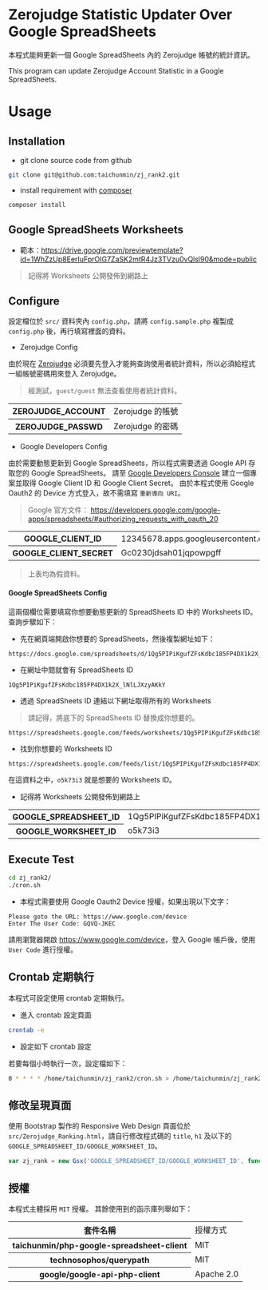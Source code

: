 # Zerojudge Statistic Updater Over Google SpreadSheets

本程式能夠更新一個 Google SpreadSheets 內的 Zerojudge 帳號的統計資訊。

This program can update Zerojudge Account Statistic in a Google SpreadSheets.

# Usage

## Installation

* git clone source code from github

```sh
git clone git@github.com:taichunmin/zj_rank2.git
```

* install requirement with [composer](https://getcomposer.org/)

```sh
composer install
```

## Google SpreadSheets Worksheets

* 範本：<https://drive.google.com/previewtemplate?id=1WhZzUp8EerIuFprOIG7ZaSK2mtR4Jz3TVzu0vQlsl90&mode=public>

> 記得將 Worksheets 公開發佈到網路上

## Configure

設定檔位於 `src/` 資料夾內 `config.php`，請將 `config.sample.php` 複製成 `config.php` 後，再行填寫裡面的資料。

* Zerojudge Config

由於現在 [Zerojudge](http://zerojudge.tw) 必須要先登入才能夠查詢使用者統計資料，所以必須給程式一組帳號密碼用來登入 Zerojudge。

> 經測試，`guest/guest` 無法查看使用者統計資料。

<table>
	<tr>
		<th>ZEROJUDGE_ACCOUNT</th>
		<td>Zerojudge 的帳號</td>
	</tr>
	<tr>
		<th>ZEROJUDGE_PASSWD</th>
		<td>Zerojudge 的密碼</td>
	</tr>
</table>

* Google Developers Config

由於需要動態更新到 Google SpreadSheets，所以程式需要透過 Google API 存取您的 Google SpreadSheets。 請至 [Google Developers Console](https://console.developers.google.com/) 建立一個專案並取得 Google Client ID 和 Google Client Secret。 由於本程式使用 Google Oauth2 的 Device 方式登入，故不需填寫 `重新導向 URI`。

> Google 官方文件： <https://developers.google.com/google-apps/spreadsheets/#authorizing_requests_with_oauth_20>

<table>
	<tr>
		<th>GOOGLE_CLIENT_ID</th>
		<td>12345678.apps.googleusercontent.com</td>
	</tr>
	<tr>
		<th>GOOGLE_CLIENT_SECRET</th>
		<td>Gc0230jdsah01jqpowpgff</td>
	</tr>
</table>

> 上表均為假資料。

#### Google SpreadSheets Config

這兩個欄位需要填寫你想要動態更新的 SpreadSheets ID 中的 Worksheets ID。 查詢步驟如下：

* 先在網頁端開啟你想要的 SpreadSheets，然後複製網址如下：

```
https://docs.google.com/spreadsheets/d/1Qg5PIPiKgufZFsKdbc185FP4DX1k2X_lNlLJXzyAKkY/edit#gid=336254113
```

* 在網址中間就會有 SpreadSheets ID

```
1Qg5PIPiKgufZFsKdbc185FP4DX1k2X_lNlLJXzyAKkY
```

* 透過 SpreadSheets ID 連結以下網址取得所有的 Worksheets

> 請記得，將底下的 SpreadSheets ID 替換成你想要的。

```
https://spreadsheets.google.com/feeds/worksheets/1Qg5PIPiKgufZFsKdbc185FP4DX1k2X_lNlLJXzyAKkY/private/full
```

* 找到你想要的 Worksheets ID

```
https://spreadsheets.google.com/feeds/list/1Qg5PIPiKgufZFsKdbc185FP4DX1k2X_lNlLJXzyAKkY/o5k73i3/private/full
```

在這資料之中，`o5k73i3` 就是想要的 Worksheets ID。

* 記得將 Worksheets 公開發佈到網路上

<table>
	<tr>
		<th>GOOGLE_SPREADSHEET_ID</th>
		<td>1Qg5PIPiKgufZFsKdbc185FP4DX1k2X_lNlLJXzyAKkY</td>
	</tr>
	<tr>
		<th>GOOGLE_WORKSHEET_ID</th>
		<td>o5k73i3</td>
	</tr>
</table>

## Execute Test

```sh
cd zj_rank2/
./cron.sh
```

* 本程式需要使用 Google Oauth2 Device 授權，如果出現以下文字：

```
Please goto the URL: https://www.google.com/device
Enter The User Code: GQVQ-JKEC
```

請用瀏覽器開啟 <https://www.google.com/device>，登入 Google 帳戶後，使用 `User Code` 進行授權。


## Crontab 定期執行

本程式可設定使用 crontab 定期執行。

* 進入 crontab 設定頁面

```sh
crontab -e
```

* 設定如下 crontab 設定

若要每個小時執行一次，設定檔如下：

```sh
0 * * * * /home/taichunmin/zj_rank2/cron.sh > /home/taichunmin/zj_rank2/last.log 2>&1
```

## 修改呈現頁面

使用 Bootstrap 製作的 Responsive Web Design 頁面位於 `src/Zerojudge_Ranking.html`，請自行修改程式碼的 `title`, `h1` 及以下的 `GOOGLE_SPREADSHEET_ID/GOOGLE_WORKSHEET_ID`。

```js
var zj_rank = new Gsx('GOOGLE_SPREADSHEET_ID/GOOGLE_WORKSHEET_ID', function());
```

## 授權

本程式主體採用 `MIT` 授權。 其餘使用到的函示庫列舉如下：

<table>
	<tr>
		<th>套件名稱</th>
		<td>授權方式</td>
	</tr>
	<tr>
		<th>taichunmin/php-google-spreadsheet-client</th>
		<td>MIT</td>
	</tr>
	<tr>
		<th>technosophos/querypath</th>
		<td>MIT</td>
	</tr>
	<tr>
		<th>google/google-api-php-client</th>
		<td>Apache 2.0</td>
	</tr>
</table>
